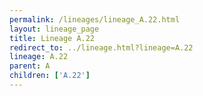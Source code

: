 ```yaml
---
permalink: /lineages/lineage_A.22.html
layout: lineage_page
title: Lineage A.22
redirect_to: ../lineage.html?lineage=A.22
lineage: A.22
parent: A
children: ['A.22']
---
```

